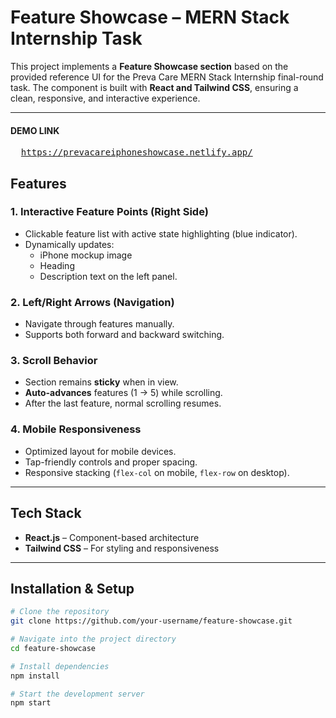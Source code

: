 # Feature Showcase – MERN Stack Internship Task

This project implements a **Feature Showcase section** based on the provided reference UI for the Preva Care MERN Stack Internship final-round task. The component is built with **React and Tailwind CSS**, ensuring a clean, responsive, and interactive experience.

---

#### DEMO LINK

<pre>
  <a href="https://prevacareiphoneshowcase.netlify.app/">https://prevacareiphoneshowcase.netlify.app/</a>
</pre>

## **Features**

### 1. **Interactive Feature Points (Right Side)**
- Clickable feature list with active state highlighting (blue indicator).
- Dynamically updates:
  - iPhone mockup image
  - Heading
  - Description text on the left panel.

### 2. **Left/Right Arrows (Navigation)**
- Navigate through features manually.
- Supports both forward and backward switching.

### 3. **Scroll Behavior**
- Section remains **sticky** when in view.
- **Auto-advances** features (1 → 5) while scrolling.
- After the last feature, normal scrolling resumes.

### 4. **Mobile Responsiveness**
- Optimized layout for mobile devices.
- Tap-friendly controls and proper spacing.
- Responsive stacking (`flex-col` on mobile, `flex-row` on desktop).

---

## **Tech Stack**
- **React.js** – Component-based architecture
- **Tailwind CSS** – For styling and responsiveness

---

## **Installation & Setup**
```bash
# Clone the repository
git clone https://github.com/your-username/feature-showcase.git

# Navigate into the project directory
cd feature-showcase

# Install dependencies
npm install

# Start the development server
npm start
